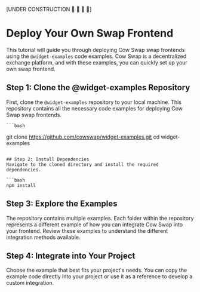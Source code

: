 [UNDER CONSTRUCTION 🚧 🛑 🚧 🛑]
# Deploy Your Own Swap Frontend 


This tutorial will guide you through deploying Cow Swap swap frontends using the `@widget-examples` code examples. Cow Swap is a decentralized exchange platform, and with these examples, you can quickly set up your own swap frontend.


## Step 1: Clone the @widget-examples Repository

First, clone the `@widget-examples` repository to your local machine. This repository contains all the necessary code examples for deploying Cow Swap swap frontends.
    
    ```bash
git clone https://github.com/cowswap/widget-examples.git
cd widget-examples
```

## Step 2: Install Dependencies
Navigate to the cloned directory and install the required dependencies.
    
```bash
npm install
```

## Step 3: Explore the Examples

The repository contains multiple examples. Each folder within the repository represents a different example of how you can integrate Cow Swap into your frontend. Review these examples to understand the different integration methods available.


## Step 4: Integrate into Your Project

Choose the example that best fits your project's needs. You can copy the example code directly into your project or use it as a reference to develop a custom integration.

